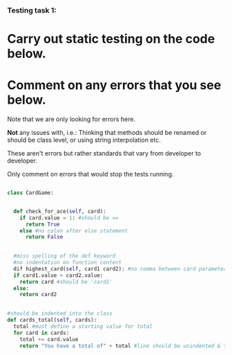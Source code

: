 ### Testing task 1:

# Carry out static testing on the code below.
# Comment on any errors that you see below.

Note that we are only looking for errors here.

**Not** any issues with, i.e.: 
Thinking that methods should be renamed or should be class level, or using string interpolation etc. 

These aren't errors but rather standards that vary from developer to developer. 

Only comment on errors that would stop the tests running.

```python

class CardGame:


  def check_for_ace(self, card):
    if card.value = 1: #should be ==
      return True
    else #no colon after else statement
      return False
   

  #miss spelling of the def keyword
  #no indentation on function content
  dif highest_card(self, card1 card2): #no comma between card parameters
  if card1.value > card2.value:
    return card #should be 'card1'
  else:
    return card2
  

#should be indented into the class
def cards_total(self, cards):
  total #must define a starting value for total
  for card in cards:
    total += card.value
    return "You have a total of" + total #line should be unindented & total needs to be of type str, not int
  
```
